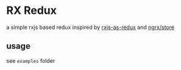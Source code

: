 # RX Redux

a simple rxjs based redux inspired by [rxjs-as-redux](https://github.com/ryardley/rxjs-as-redux) and [ngrx/store](https://github.com/ngrx/store)


## usage

see ``examples`` folder
